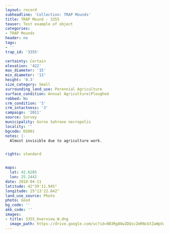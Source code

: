 ```yaml
---
layout: record
subheadline: 'Collection: TRAP Mounds'
title: TRAP Mound - 3355
teaser: Test example of object
categories:
- TRAP Mounds
header: no
tags:
- ''
trap_id: '3355'

certainty: Certain
elevation: '422'
max_diameter: '15'
min_diameter: '13'
height: '0.3'
size_category: Small
surrounding_land_use: Perennial Agriculture
surface_condition: Annual Agriculture|Ploughed
robbed: No
crm_condition: '3'
crm_intactness: '3'
campaign: '2011'
source: Survey
municipality: Gorno Sahrane necropolis
locality: ''
bgcode: DS001
notes: |-
  Almost invisible due to agriculture work.


rights: standard


maps:
  lat: 42.6285
  lon: 25.2442
date: 2018-04-11
latitude: 42°39'11.945"
longitude: 25°13'22.842"
land_use_source: Photo
photo: Good
bg_code: ''
akb_code: ''
images:
- title: 3355_Overview_W.dng
  image_path: https://drive.google.com/uc?id=0B3Rg88wZDQscZmRNcGtZaWpVaUk
---
```

